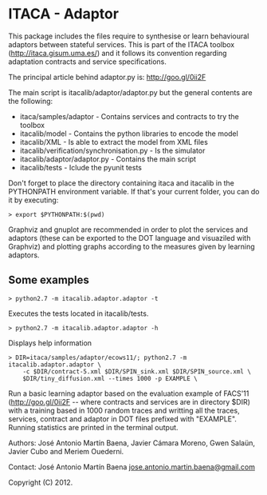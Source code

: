 ITACA - Adaptor
===============

This package includes the files require to synthesise or learn behavioural
adaptors between stateful services. This is part of the ITACA toolbox
(http://itaca.gisum.uma.es/) and it follows its convention regarding adaptation
contracts and service specifications.

The principal article behind adaptor.py is: http://goo.gl/0ii2F

The main script is itacalib/adaptor/adaptor.py but the general contents are the
following:

 * itaca/samples/adaptor - Contains services and contracts to try the toolbox
 * itacalib/model - Contains the python libraries to encode the model
 * itacalib/XML - Is able to extract the model from XML files
 * itacalib/verification/synchronisation.py - Is the simulator
 * itacalib/adaptor/adaptor.py - Contains the main script
 * itacalib/tests - Iclude the pyunit tests

Don't forget to place the directory containing itaca and itacalib in the 
PYTHONPATH environment variable. If that's your current folder, you can do it 
by executing:

    > export $PYTHONPATH:$(pwd)

Graphviz and gnuplot are recommended in order to plot the services and adaptors
(these can be exported to the DOT language and visuaziled with Graphviz) and
plotting graphs according to the measures given by learning adaptors.

Some examples
-------------

    > python2.7 -m itacalib.adaptor.adaptor -t

Executes the tests located in itacalib/tests.

    > python2.7 -m itacalib.adaptor.adaptor -h

Displays help information

    > DIR=itaca/samples/adaptor/ecows11/; python2.7 -m itacalib.adaptor.adaptor \
        -c $DIR/contract-5.xml $DIR/SPIN_sink.xml $DIR/SPIN_source.xml \
        $DIR/tiny_diffusion.xml --times 1000 -p EXAMPLE \

Run a basic learning adaptor based on the evaluation example of FACS'11
(http://goo.gl/0ii2F -- where contracts and services are in directory $DIR)
with a training based in 1000 random traces and writting all the traces,
services, contract and adaptor in DOT files prefixed with "EXAMPLE". Running
statistics are printed in the terminal output.


Authors: José Antonio Martín Baena, Javier Cámara Moreno, Gwen Salaün,
Javier Cubo and Meriem Ouederni.

Contact: José Antonio Martín Baena <jose.antonio.martin.baena@gmail.com>

Copyright (C) 2012.

